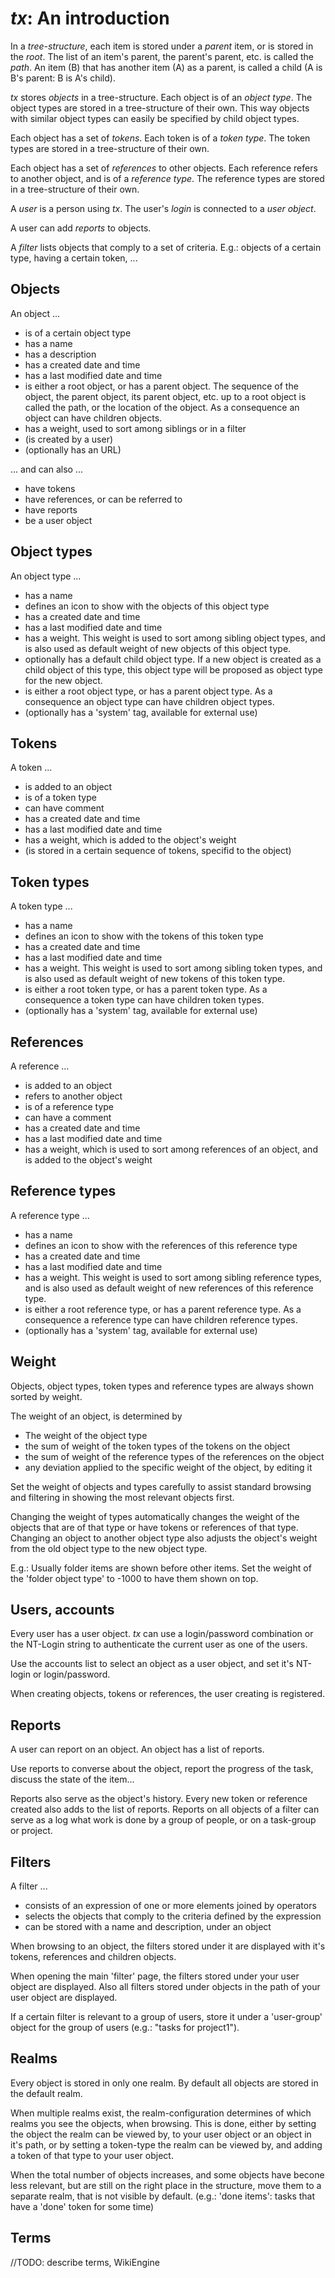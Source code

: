 # _tx_: An introduction
In a _tree-structure_, each item is stored under a _parent_ item, or is stored in the _root_. The list of an item's parent, the parent's parent, etc. is called the _path_. An item (B) that has another item (A) as a parent, is called a child (A is B's parent: B is A's child).

_tx_ stores _objects_ in a tree-structure. Each object is of an _object type_. The object types are stored in a tree-structure of their own. This way objects with similar object types can easily be specified by child object types.

Each object has a set of _tokens_. Each token is of a _token type_. The token types are stored in a tree-structure of their own.

Each object has a set of _references_ to other objects. Each reference refers to another object, and is of a _reference type_. The reference types are stored in a tree-structure of their own.

A _user_ is a person using _tx_. The user's _login_ is connected to a _user object_.

A user can add _reports_ to objects.

A _filter_ lists objects that comply to a set of criteria. E.g.: objects of a certain type, having a certain token, ...

## Objects

An object ...

* is of a certain object type
* has a name
* has a description
* has a created date and time
* has a last modified date and time
* is either a root object, or has a parent object.
The sequence of the object, the parent object, its parent object, etc. up to a root object is called the path, or the location of the object.
As a consequence an object can have children objects.
* has a weight, used to sort among siblings or in a filter
* (is created by a user)
* (optionally has an URL)

... and can also ...

* have tokens
* have references, or can be referred to
* have reports
* be a user object

## Object types

An object type ...

* has a name
* defines an icon to show with the objects of this object type
* has a created date and time
* has a last modified date and time
* has a weight. This weight is used to sort among sibling object types, and is also used as default weight of new objects of this object type.
* optionally has a default child object type. If a new object is created as a child object of this type, this object type will be proposed as object type for the new object.
* is either a root object type, or has a parent object type. As a consequence an object type can have children object types.
* (optionally has a 'system' tag, available for external use)

## Tokens

A token ...

* is added to an object
* is of a token type
* can have comment
* has a created date and time
* has a last modified date and time
* has a weight, which is added to the object's weight
* (is stored in a certain sequence of tokens, specifid to the object)

## Token types

A token type ...

* has a name
* defines an icon to show with the tokens of this token type
* has a created date and time
* has a last modified date and time
* has a weight. This weight is used to sort among sibling token types, and is also used as default weight of new tokens of this token type.
* is either a root token type, or has a parent token type. As a consequence a token type can have children token types.
* (optionally has a 'system' tag, available for external use)

## References

A reference ...

* is added to an object
* refers to another object
* is of a reference type
* can have a comment
* has a created date and time
* has a last modified date and time
* has a weight, which is used to sort among references of an object, and is added to the object's weight

## Reference types

A reference type ...

* has a name
* defines an icon to show with the references of this reference type
* has a created date and time
* has a last modified date and time
* has a weight. This weight is used to sort among sibling reference types, and is also used as default weight of new references of this reference type.
* is either a root reference type, or has a parent reference type. As a consequence a reference type can have children reference types.
* (optionally has a 'system' tag, available for external use)

## Weight

Objects, object types, token types and reference types are always shown sorted by weight.

The weight of an object, is determined by

* The weight of the object type
* the sum of weight of the token types of the tokens on the object
* the sum of weight of the reference types of the references on the object
* any deviation applied to the specific weight of the object, by editing it

Set the weight of objects and types carefully to assist standard browsing and filtering in showing the most relevant objects first.

Changing the weight of types automatically changes the weight of the objects that are of that type or have tokens or references of that type. Changing an object to another object type also adjusts the object's weight from the old object type to the new object type.

E.g.: Usually folder items are shown before other items. Set the weight of the 'folder object type' to -1000 to have them shown on top.

## Users, accounts

Every user has a user object. _tx_ can use a login/password combination or the NT-Login string to authenticate the current user as one of the users.

Use the accounts list to select an object as a user object, and set it's NT-login or login/password.

When creating objects, tokens or references, the user creating is registered.

## Reports

A user can report on an object. An object has a list of reports.

Use reports to converse about the object, report the progress of the task, discuss the state of the item...

Reports also serve as the object's history. Every new token or reference created also adds to the list of reports. Reports on all objects of a filter can serve as a log what work is done by a group of people, or on a task-group or project.

## Filters

A filter ...

* consists of an expression of one or more elements joined by operators
* selects the objects that comply to the criteria defined by the expression
* can be stored with a name and description, under an object

When browsing to an object, the filters stored under it are displayed with it's tokens, references and children objects.

When opening the main 'filter' page, the filters stored under your user object are displayed. Also all filters stored under objects in the path of your user object are displayed.

If a certain filter is relevant to a group of users, store it under a 'user-group' object for the group of users (e.g.: "tasks for project1").

## Realms

Every object is stored in only one realm. By default all objects are stored in the default realm.

When multiple realms exist, the realm-configuration determines of which realms you see the objects, when browsing. This is done, either by setting the object the realm can be viewed by, to your user object or an object in it's path, or by setting a token-type the realm can be viewed by, and adding a token of that type to your user object.

When the total number of objects increases, and some objects have becone less relevant, but are still on the right place in the structure, move them to a separate realm, that is not visible by default. (e.g.: 'done items': tasks that have a 'done' token for some time)

## Terms

//TODO: describe terms, WikiEngine
